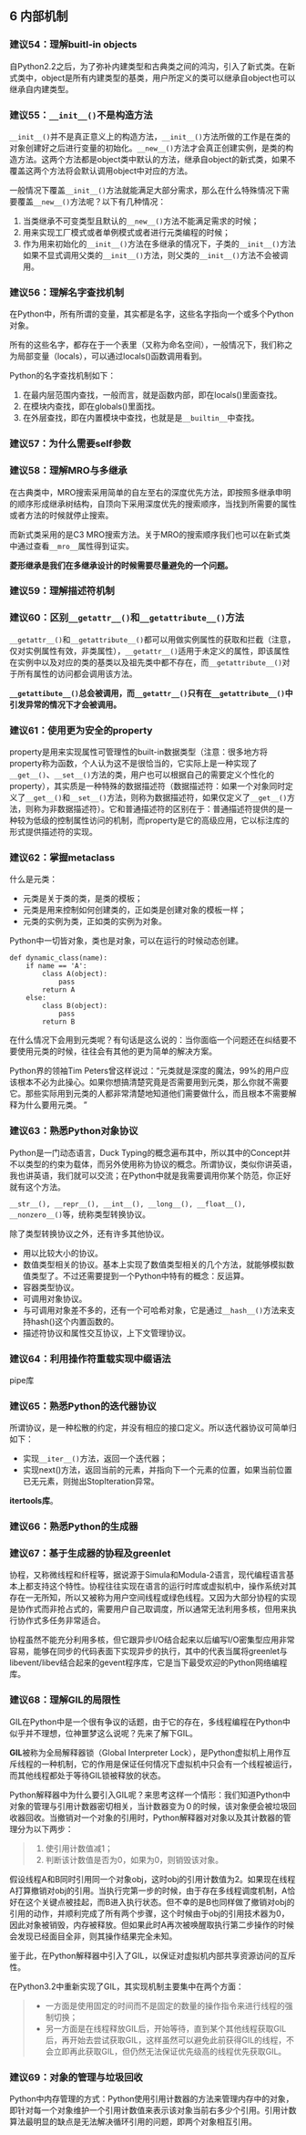 ## 6 内部机制

### 建议54：理解buitl-in objects

自Python2.2之后，为了弥补内建类型和古典类之间的鸿沟，引入了新式类。在新式类中，object是所有内建类型的基类，用户所定义的类可以继承自object也可以继承自内建类型。

### 建议55：`__init__()`不是构造方法

`__init__()`并不是真正意义上的构造方法，`__init__()`方法所做的工作是在类的对象创建好之后进行变量的初始化。`__new__()`方法才会真正创建实例，是类的构造方法。这两个方法都是object类中默认的方法，继承自object的新式类，如果不覆盖这两个方法将会默认调用object中对应的方法。

一般情况下覆盖`__init__()`方法就能满足大部分需求，那么在什么特殊情况下需要覆盖`__new__()`方法呢？以下有几种情况：

1. 当类继承不可变类型且默认的`__new__()`方法不能满足需求的时候；
2. 用来实现工厂模式或者单例模式或者进行元类编程的时候；
3. 作为用来初始化的`__init__()`方法在多继承的情况下，子类的`__init__()`方法如果不显式调用父类的`__init__()`方法，则父类的`__init__()`方法不会被调用。

### 建议56：理解名字查找机制

在Python中，所有所谓的变量，其实都是名字，这些名字指向一个或多个Python对象。

所有的这些名字，都存在于一个表里（又称为命名空间），一般情况下，我们称之为局部变量（locals），可以通过locals()函数调用看到。

Python的名字查找机制如下：

1. 在最内层范围内查找，一般而言，就是函数内部，即在locals()里面查找。
2. 在模块内查找，即在globals()里面找。
3. 在外层查找，即在内置模块中查找，也就是是`__builtin__`中查找。

### 建议57：为什么需要self参数

### 建议58：理解MRO与多继承

在古典类中，MRO搜索采用简单的自左至右的深度优先方法，即按照多继承申明的顺序形成继承树结构，自顶向下采用深度优先的搜索顺序，当找到所需要的属性或者方法的时候就停止搜索。

而新式类采用的是C3 MRO搜索方法。关于MRO的搜索顺序我们也可以在新式类中通过查看`__mro__`属性得到证实。

**菱形继承是我们在多继承设计的时候需要尽量避免的一个问题。**

### 建议59：理解描述符机制

### 建议60：区别`__getattr__()`和`__getattribute__()`方法

`__getattr__()`和`__getattribute__()`都可以用做实例属性的获取和拦截（注意，仅对实例属性有效，非类属性），`__getattr__()`适用于未定义的属性，即该属性在实例中以及对应的类的基类以及祖先类中都不存在，而`__getattribute__()`对于所有属性的访问都会调用该方法。

**`__getattibute__()`总会被调用，而`__getattr__()`只有在`__getattribute__()`中引发异常的情况下才会被调用。**

### 建议61：使用更为安全的property

property是用来实现属性可管理性的built-in数据类型（注意：很多地方将property称为函数，个人认为这不是很恰当的，它实际上是一种实现了`__get__()`、`__set__()`方法的类，用户也可以根据自己的需要定义个性化的property），其实质是一种特殊的数据描述符（数据描述符：如果一个对象同时定义了`__get__()`和`__set__()`方法，则称为数据描述符，如果仅定义了`__get__()`方法，则称为非数据描述符）。它和普通描述符的区别在于：普通描述符提供的是一种较为低级的控制属性访问的机制，而property是它的高级应用，它以标注库的形式提供描述符的实现。

### 建议62：掌握metaclass

什么是元类：

* 元类是关于类的类，是类的模板；
* 元类是用来控制如何创建类的，正如类是创建对象的模板一样；
* 元类的实例为类，正如类的实例为对象。

Python中一切皆对象，类也是对象，可以在运行的时候动态创建。

    def dynamic_class(name):
        if name == 'A':
            class A(object):
                pass
            return A
        else:
            class B(object):
                pass
            return B

在什么情况下会用到元类呢？有句话是这么说的：当你面临一个问题还在纠结要不要使用元类的时候，往往会有其他的更为简单的解决方案。

Python界的领袖Tim Peters曾这样说过：“元类就是深度的魔法，99%的用户应该根本不必为此操心。如果你想搞清楚究竟是否需要用到元类，那么你就不需要它。那些实际用到元类的人都非常清楚地知道他们需要做什么，而且根本不需要解释为什么要用元类。
”

### 建议63：熟悉Python对象协议

Python是一门动态语言，Duck Typing的概念遍布其中，所以其中的Concept并不以类型的约束为载体，而另外使用称为协议的概念。所谓协议，类似你讲英语，我也讲英语，我们就可以交流；在Python中就是我需要调用你某个防范，你正好就有这个方法。

`__str__(), __repr__(), __int__(), __long__(), __float__(), __nonzero__()`等，统称类型转换协议。

除了类型转换协议之外，还有许多其他协议。

* 用以比较大小的协议。
* 数值类型相关的协议。基本上实现了数值类型相关的几个方法，就能够模拟数值类型了。不过还需要提到一个Python中特有的概念：反运算。
* 容器类型协议。
* 可调用对象协议。
* 与可调用对象差不多的，还有一个可哈希对象，它是通过`__hash__()`方法来支持hash()这个内置函数的。
* 描述符协议和属性交互协议，上下文管理协议。

### 建议64：利用操作符重载实现中缀语法

pipe库

### 建议65：熟悉Python的迭代器协议

所谓协议，是一种松散的约定，并没有相应的接口定义。所以迭代器协议可简单归如下：
* 实现`__iter__()`方法，返回一个迭代器；
* 实现next()方法，返回当前的元素，并指向下一个元素的位置，如果当前位置已无元素，则抛出StopIteration异常。

**itertools库**。

### 建议66：熟悉Python的生成器

### 建议67：基于生成器的协程及greenlet

协程，又称微线程和纤程等，据说源于Simula和Modula-2语言，现代编程语言基本上都支持这个特性。协程往往实现在语言的运行时库或虚拟机中，操作系统对其存在一无所知，所以又被称为用户空间线程或绿色线程。又因为大部分协程的实现是协作式而非抢占式的，需要用户自己取调度，所以通常无法利用多核，但用来执行协作式多任务非常适合。


协程虽然不能充分利用多核，但它跟异步I/O结合起来以后编写I/O密集型应用非常容易，能够在同步的代码表面下实现异步的执行，其中的代表当属将greenlet与libevent/libev结合起来的gevent程序库，它是当下最受欢迎的Python网络编程库。

### 建议68：理解GIL的局限性

GIL在Python中是一个很有争议的话题，由于它的存在，多线程编程在Python中似乎并不理想，位神噩梦这么说呢？先来了解下GIL。

**GIL**被称为全局解释器锁（Global Interpreter Lock），是Python虚拟机上用作互斥线程的一种机制，它的作用是保证任何情况下虚拟机中只会有一个线程被运行，而其他线程都处于等待GIL锁被释放的状态。

Python解释器中为什么要引入GIL呢？来思考这样一个情形：我们知道Python中对象的管理与引用计数器密切相关，当计数器变为０的时候，该对象便会被垃圾回收器回收。当撤销对一个对象的引用时，Python解释器对对象以及其计数器的管理分为以下两步：

> 1. 使引用计数值减1；
> 2. 判断该计数值是否为0，如果为0，则销毁该对象。

假设线程A和B同时引用同一个对象obj，这时obj的引用计数值为2。如果现在线程A打算撤销对obj的引用。当执行完第一步的时候，由于存在多线程调度机制，A恰好在这个关键点被挂起，而B进入执行状态。但不幸的是B也同样做了撤销对obj的引用的动作，并顺利完成了所有两个步骤，这个时候由于obj的引用技术器为0，因此对象被销毁，内存被释放。但如果此时A再次被唤醒取执行第二步操作的时候会发现已经面目全非，则其操作结果完全未知。

鉴于此，在Python解释器中引入了GIL，以保证对虚拟机内部共享资源访问的互斥性。

在Python3.2中重新实现了GIL，其实现机制主要集中在两个方面：
> * 一方面是使用固定的时间而不是固定的数量的操作指令来进行线程的强制切换；
> * 另一方面是在线程释放GIL后，开始等待，直到某个其他线程获取GIL后，再开始去尝试获取GIL，这样虽然可以避免此前获得GIL的线程，不会立即再此获取GIL，但仍然无法保证优先级高的线程优先获取GIL。

### 建议69：对象的管理与垃圾回收

Python中内存管理的方式：Python使用引用计数器的方法来管理内存中的对象，即针对每一个对象维护一个引用计数值来表示该对象当前右多少个引用。引用计数算法最明显的缺点是无法解决循环引用的问题，即两个对象相互引用。



